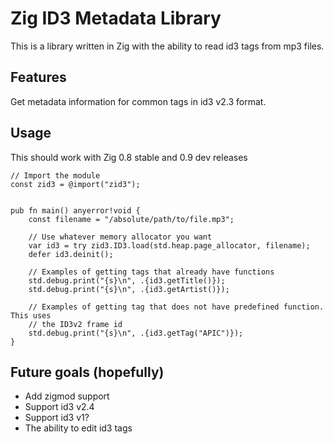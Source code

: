 # Zig ID3 Metadata Library

This is a library written in Zig with the ability to read id3 tags from mp3 files.

## Features
Get metadata information for common tags in id3 v2.3 format.

## Usage
This should work with Zig 0.8 stable and 0.9 dev releases

```zig
// Import the module
const zid3 = @import("zid3");


pub fn main() anyerror!void {
    const filename = "/absolute/path/to/file.mp3";

    // Use whatever memory allocator you want
    var id3 = try zid3.ID3.load(std.heap.page_allocator, filename);
    defer id3.deinit();

    // Examples of getting tags that already have functions
    std.debug.print("{s}\n", .{id3.getTitle()});
    std.debug.print("{s}\n", .{id3.getArtist()});

    // Examples of getting tag that does not have predefined function. This uses
    // the ID3v2 frame id
    std.debug.print("{s}\n", .{id3.getTag("APIC")});
}
```

## Future goals (hopefully)
* Add zigmod support
* Support id3 v2.4
* Support id3 v1?
* The ability to edit id3 tags
